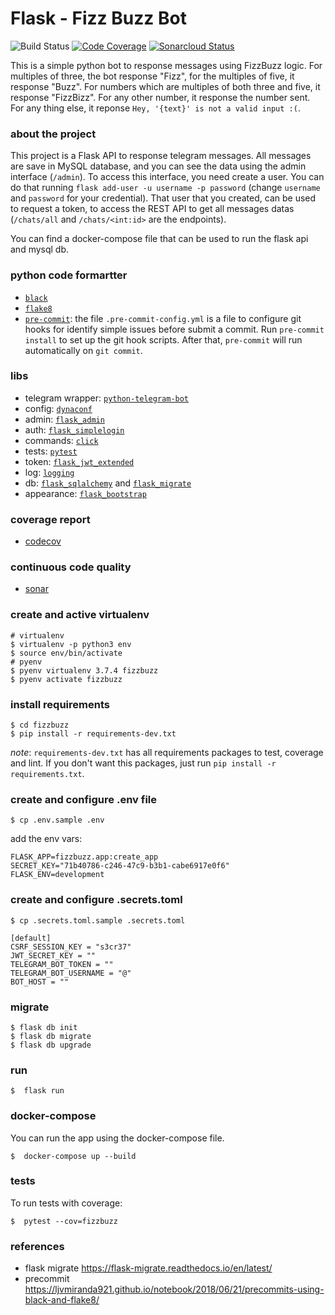 # Flask - Fizz Buzz Bot

![Build Status](https://github.com/gabicavalcante/fizzbuzzbot/workflows/CI/badge.svg)
[![Code Coverage](https://codecov.io/gh/gabicavalcante/fizzbuzzbot/branch/master/graphs/badge.svg)](https://codecov.io/gh/gabicavalcante/fizzbuzzbot)
[![Sonarcloud Status](https://sonarcloud.io/api/project_badges/measure?project=gabicavalcante_fizzbuzzbot&metric=alert_status)](https://sonarcloud.io/dashboard?id=gabicavalcante_fizzbuzzbot)

This is a simple python bot to response messages using FizzBuzz logic. For multiples of three, the bot response "Fizz", for the multiples of five, it response "Buzz". For numbers which are multiples of both three and five, it response "FizzBizz". For any other number, it response the number sent. For any thing else, it reponse `Hey, '{text}' is not a valid input :(`.

### about the project

This project is a Flask API to response telegram messages. All messages are save in MySQL database, and you can see the data using the admin interface (`/admin`). To access this interface, you need create a user. You can do that running `flask add-user -u username -p password` (change `username` and `password` for your credential). That user that you created, can be used to request a token, to access the REST API to get all messages datas (`/chats/all` and `/chats/<int:id>` are the endpoints).

You can find a docker-compose file that can be used to run the flask api and mysql db.

### python code formartter

- [`black`](https://github.com/psf/black)
- [`flake8`](http://flake8.pycqa.org/en/latest/)
- [`pre-commit`](https://pre-commit.com/): the file `.pre-commit-config.yml` is a file to configure git hooks for identify simple issues before submit a commit. Run `pre-commit install` to set up the git hook scripts. After that, `pre-commit` will run automatically on `git commit`.

### libs

- telegram wrapper: [`python-telegram-bot`](https://github.com/python-telegram-bot/python-telegram-bot)
- config: [`dynaconf`](https://dynaconf.readthedocs.io/en/latest/)
- admin: [`flask_admin`](https://flask-admin.readthedocs.io/en/latest/)
- auth: [`flask_simplelogin`](https://github.com/flask-extensions/flask_simplelogin)
- commands: [`click`](https://flask.palletsprojects.com/en/1.0.x/cli/)
- tests: [`pytest`](https://docs.pytest.org/en/latest/)
- token: [`flask_jwt_extended`](https://flask-jwt-extended.readthedocs.io/en/stable/)
- log: [`logging`](https://flask.palletsprojects.com/en/1.0.x/logging/)
- db: [`flask_sqlalchemy`](https://flask-sqlalchemy.palletsprojects.com/en/2.x/) and [`flask_migrate`](https://flask-migrate.readthedocs.io/en/latest/)
- appearance: [`flask_bootstrap`](https://pythonhosted.org/Flask-Bootstrap/)

### coverage report

- [codecov](https://codecov.io/gh/gabicavalcante/fizzbuzzbot)

### continuous code quality

- [sonar](https://sonarcloud.io/dashboard?id=gabicavalcante_fizzbuzzbot)

### create and active virtualenv

```
# virtualenv
$ virtualenv -p python3 env
$ source env/bin/activate
# pyenv
$ pyenv virtualenv 3.7.4 fizzbuzz
$ pyenv activate fizzbuzz
```

### install requirements

```
$ cd fizzbuzz
$ pip install -r requirements-dev.txt
```

_note_: `requirements-dev.txt` has all requirements packages to test, coverage and lint. If you don't want this packages, just run `pip install -r requirements.txt`.

### create and configure .env file

```
$ cp .env.sample .env
```

add the env vars:

```
FLASK_APP=fizzbuzz.app:create_app
SECRET_KEY="71b40786-c246-47c9-b3b1-cabe6917e0f6"
FLASK_ENV=development
```

### create and configure .secrets.toml

```
$ cp .secrets.toml.sample .secrets.toml
```

```
[default]
CSRF_SESSION_KEY = "s3cr37"
JWT_SECRET_KEY = ""
TELEGRAM_BOT_TOKEN = ""
TELEGRAM_BOT_USERNAME = "@"
BOT_HOST = ""
```

### migrate

```
$ flask db init
$ flask db migrate
$ flask db upgrade
```

### run

```
$  flask run
```

### docker-compose

You can run the app using the docker-compose file.

```
$  docker-compose up --build
```

### tests

To run tests with coverage:

```
$  pytest --cov=fizzbuzz
```

### references

- flask migrate https://flask-migrate.readthedocs.io/en/latest/
- precommit https://ljvmiranda921.github.io/notebook/2018/06/21/precommits-using-black-and-flake8/

